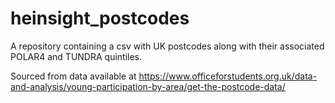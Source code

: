 # heinsight_postcodes

A repository containing a csv with UK postcodes along with their associated POLAR4 and TUNDRA quintiles.

Sourced from data available at https://www.officeforstudents.org.uk/data-and-analysis/young-participation-by-area/get-the-postcode-data/
